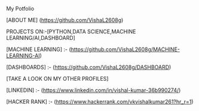 My Potfolio

[ABOUT ME] (https://github.com/VishaL2608g)


PROJECTS ON:-[PYTHON,DATA SCIENCE,MACHINE LEARNING/AI,DASHBOARD]

[PYTHON]:- (https://github.com/VishaL2608g/PYTHON)

[DATA SCIENCE]:- (https://github.com/VishaL2608g/Data_Analysis)

[MACHINE LEARNING] :- (https://github.com/VishaL2608g/MACHINE-LEARNING-AI)

[DASHBOARDS] :- (https://github.com/VishaL2608g/DASHBOARD)


[TAKE A LOOK ON MY OTHER PROFILES]

[LINKEDIN] :- (https://www.linkedin.com/in/vishal-kumar-36b990274/)

[HACKER RANK] :- (https://www.hackerrank.com/vkvishalkumar261?hr_r=1)
